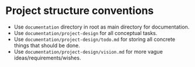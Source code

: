# Project structure conventions

- Use `documentation` directory in root as main directory for documentation.
- Use `documentation/project-design` for all conceptual tasks.
- Use `documentation/project-design/todo.md` for storing all concrete things that should be done.
- Use `documentation/project-design/vision.md` for more vague ideas/requirements/wishes.
